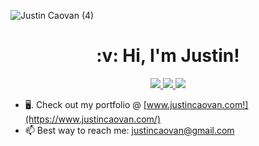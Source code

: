 ![Justin Caovan (4)](https://user-images.githubusercontent.com/61437879/141415998-38d64d14-aa7d-4abe-aa02-f865f20966f9.png)

<h1 align='center'>:v: Hi, I'm Justin!</h1>

<div align='center'>
  <a href="https://www.linkedin.com/in/justincaovan/">
     <img src='https://img.shields.io/badge/linkedin-%230077B5.svg?style=for-the-badge&logo=linkedin&logoColor=white'/>
  </a>
  <a href="mailto:justincaovan@gmail.com">
     <img src='https://img.shields.io/badge/Gmail-D14836?style=for-the-badge&logo=gmail&logoColor=white'/>
  </a>
  <a href="https://t.me/justincaovan">
     <img src='https://img.shields.io/badge/Telegram-2CA5E0?style=for-the-badge&logo=telegram&logoColor=white'/>
  </a>
</div>

<!-- Why I enjoy coding - making an impact on a wider scale, building and creating something that is my own,  -->

* 🖥.  Check out my portfolio @ [www.justincaovan.com!](https://www.justincaovan.com/)
* 📫   Best way to reach me: justincaovan@gmail.com

